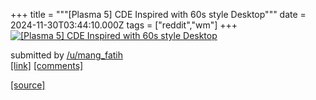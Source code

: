 +++
title = """[Plasma 5] CDE Inspired with 60s style Desktop"""
date = 2024-11-30T03:44:10.000Z
tags = ["reddit","wm"]
+++
[![[Plasma 5] CDE Inspired with 60s style Desktop](https://a.thumbs.redditmedia.com/7aHjo8srmFxGwrvXU97FUKiNkm3H9zK3WKGPPXIx120.jpg "[Plasma 5] CDE Inspired with 60s style Desktop")](https://www.reddit.com/r/unixporn/comments/1h33ran/plasma_5_cde_inspired_with_60s_style_desktop/)

submitted by [/u/mang\_fatih](https://www.reddit.com/user/mang_fatih)  
[\[link\]](https://www.reddit.com/gallery/1h33ran) [\[comments\]](https://www.reddit.com/r/unixporn/comments/1h33ran/plasma_5_cde_inspired_with_60s_style_desktop/)

[[source]](https://www.reddit.com/r/unixporn/comments/1h33ran/plasma_5_cde_inspired_with_60s_style_desktop/)
